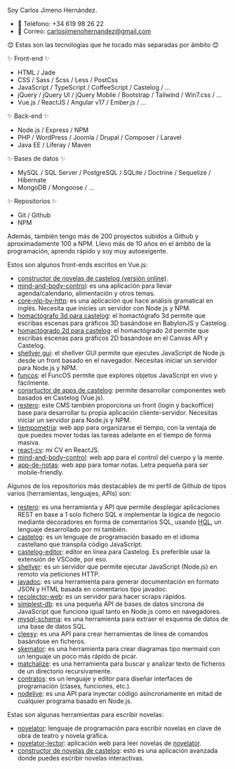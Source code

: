 Soy Carlos Jimeno Hernández.

- 📱 Teléfono: +34 619 98 26 22
- 📨 Correo: carlosjimenohernandez@gmail.com

😊 Estas son las tecnologías que he tocado más separadas por ámbito 😊

✨ Front-end ✨

- HTML / Jade
- CSS / Sass / Scss / Less / PostCss
- JavaScript / TypeScript / CoffeeScript / Castelog / ...
- jQuery / jQuery UI / jQuery Mobile / Bootstrap / Tailwind / Win7.css / ...
- Vue.js / ReactJS / Angular v17 / Ember.js / ...

✨ Back-end ✨

- Node.js / Express / NPM
- PHP / WordPress / Joomla / Drupal / Composer / Laravel
- Java EE / Liferay / Maven

✨ Bases de datos ✨

- MySQL / SQL Server / PostgreSQL / SQLite / Doctrine / Sequelize / Hibernate
- MongoDB / Mongoose / ...

✨ Repositorios ✨

- Git / Github
- NPM

Además, también tengo más de 200 proyectos subidos a Github y aproximadamente 100 a NPM. Llevo más de 10 años en el ámbito de la programación, aprendo rápido y soy muy autoexigente.

Estos son algunos front-ends escritos en Vue.js:

- [constructor de novelas de castelog (versión online)](https://allnulled.github.io/constructor-de-novelas-de-castelog/#/).
- [mind-and-body-control](https://allnulled.github.io/mind-and-body-control/): es una aplicación para llevar agenda/calendario, alimentación y otros temas.
- [core-nlp-by-http](https://github.com/allnulled/core-nlp-by-http): es una aplicación que hace análisis gramatical en inglés. Necesita que inicies un servidor con Node.js y NPM.
- [homactógrafo 3d para castelog](https://allnulled.github.io/constructor-de-homactogramas-3d-de-castelog/paloman-11/index.1.html#/): el homactógrafo 3d permite que escribas escenas para gráficos 3D basándose en BabylonJS y Castelog.
- [homactógrado 2d para castelog](https://allnulled.github.io/constructor-de-homactogramas-de-castelog/#/): el homactógrado 2d permite que escribas escenas para gráficos 2D basándose en el Canvas API y Castelog.
- [shellver gui](https://github.com/allnulled/shellver): el shellver GUI permite que ejecutes JavaScript de Node.js desde un front basado en el navegador. Necesitas iniciar un servidor para Node.js y NPM.
- [funcos](https://allnulled.github.io/funcos/#/): el FuncOS permite que explores objetos JavaScript en vivo y fácilmente.
- [consrtuctor de apps de castelog](https://allnulled.github.io/constructor-de-apps-de-castelog/#/): permite desarrollar componentes web basados en Castelog (Vue.js).
- [restero](https://github.com/allnulled/restero): este CMS también proporciona un front (login y backoffice) base para desarrollar tu propia aplicación cliente-servidor. Necesitas iniciar un servidor para Node.js y NPM.
- [tiempometria](https://allnulled.github.io/tiempometria/index.html#/tareas): web app para organizarse el tiempo, con la ventaja de que puedes mover todas las tareas adelante en el tiempo de forma masiva.
- [react-cv](https://allnulled.github.io/react-cv/#/): mi CV en ReactJS.
- [mind-and-body-control](https://allnulled.github.io/mind-and-body-control/): web app para el control del cuerpo y la mente.
- [app-de-notas](https://allnulled.github.io/app-de-notas/#/): web app para tomar notas. Letra pequeña para ser mobile-friendly.

Algunos de los repositorios más destacables de mi perfil de Github de tipos varios (herramientas, lenguajes, APIs) son:

- [restero](https://github.com/allnulled/restero): es una herramienta y API que permite desplegar aplicaciones REST en base a 1 solo fichero SQL e implementar la lógica de negocio mediante decoradores en forma de comentarios SQL, usando [HQL](https://github.com/allnulled/hyper-query-language), un lenguaje desarrollado por mí también.
- [castelog](https://github.com/allnulled/castelog): es un lenguaje de programación basado en el idioma castellano que transpila código JavaScript.
- [castelog-editor](https://github.com/allnulled/castelog-editor): editor en línea para Castelog. Es preferible usar la extensión de VSCode, por eso.
- [shellver](https://github.com/allnulled/shellver): es un servidor que permite ejecutar JavaScript (Node.js) en remoto vía peticiones HTTP.
- [javadoc](https://github.com/allnulled/javadoc): es una herramienta para generar documentación en formato JSON y HTML basada en comentarios tipo javadoc.
- [recolector-web](https://github.com/allnulled/recolector-web): es un servidor para hacer scraps rápidos.
- [simplest-db](https://github.com/allnulled/simplest-db): es una pequeña API de bases de datos síncrona de JavaScript que funciona igual tanto en Node.js como en navegadores.
- [mysql-schema](https://github.com/allnulled/mysql-schema): es una herramienta para extraer el esquema de datos de una base de datos SQL.
- [cleesy](https://github.com/allnulled/cleesy): es una API para crear herramientas de línea de comandos basándose en ficheros.
- [skemator](https://github.com/allnulled/skemator): es una herramienta para crear diagramas tipo mermaid con un lenguaje un poco más rápido de picar.
- [matchalize](https://github.com/allnulled/matchalize): es una herramienta para buscar y analizar texto de ficheros de un directorio recursivamente.
- [contratos](https://github.com/allnulled/contratos): es un lenguaje y editor para diseñar interfaces de programación (clases, funciones, etc.).
- [nodelive](https://github.com/allnulled/nodelive): es una API para inyectar código asíncronamente en mitad de cualquier programa basado en Node.js.


Estas son algunas herramientas para escribir novelas:

- [novelator](https://github.com/allnulled/novelator): lenguaje de programación para escribir novelas en clave de obra de teatro y novela gráfica.
- [novelator-lector](https://github.com/allnulled/novelator-lector): aplicación web para leer novelas de [novelator](https://github.com/allnulled/novelator).
- [constructor de novelas de castelog](https://github.com/allnulled/constructor-de-novelas-de-castelog): esto es una aplicación avanzada donde puedes escribir novelas interactivas.
